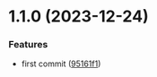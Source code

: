 

# 1.1.0 (2023-12-24)


### Features

* first commit ([95161f1](https://github.com/chris-lsn/pikpak-js-sdk/commit/95161f1defee46091efe8c4e916f3b85f8e1994f))

